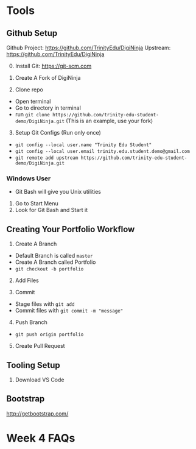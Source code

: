 # Tools

## Github Setup

Github Project: https://github.com/TrinityEdu/DigiNinja
Upstream:  https://github.com/TrinityEdu/DigiNinja

0) Install Git: https://git-scm.com

1) Create A Fork of DigiNinja

2) Clone repo

* Open terminal
* Go to directory in terminal
* run `git clone https://github.com/trinity-edu-student-demo/DigiNinja.git` (This is an example, use your fork)

3) Setup Git Configs (Run only once)

* `git config --local user.name "Trinity Edu Student"`
* `git config --local user.email trinity.edu.student.demo@gmail.com`
* `git remote add upstream https://github.com/trinity-edu-student-demo/DigiNinja.git`

### Windows User

* Git Bash will give you Unix utilities

1) Go to Start Menu
2) Look for Git Bash and Start it

## Creating Your Portfolio Workflow

1) Create A Branch

* Default Branch is called `master`
* Create A Branch called Portfolio
* `git checkout -b portfolio`

2) Add Files

3) Commit

* Stage files with `git add`
* Commit files with `git commit -m "message"`

4) Push Branch

* `git push origin portfolio`

5) Create Pull Request


## Tooling Setup

1) Download VS Code

## Bootstrap

http://getbootstrap.com/


# Week 4 FAQs
